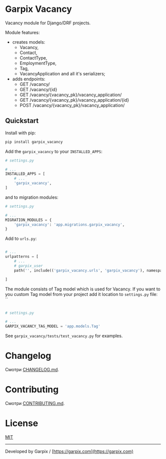 # Garpix Vacancy

Vacancy module for Django/DRF projects.

Module features:
- creates models:
  - Vacancy, 
  - Contact, 
  - ContactType, 
  - EmploymentType, 
  - Tag, 
  - VacancyApplication 
and all it's serializers;
- adds endpoints:
  - GET /vacancy/ 
  - GET /vacancy/{id} 
  - GET /vacancy/{vacancy_pk}/vacancy_application/
  - GET /vacancy/{vacancy_pk}/vacancy_application/{id}
  - POST /vacancy/{vacancy_pk}/vacancy_application/

## Quickstart

Install with pip:

```bash
pip install garpix_vacancy
```

Add the `garpix_vacancy` to your `INSTALLED_APPS`:

```python
# settings.py

# ...
INSTALLED_APPS = [
    # ...
    'garpix_vacancy',
]
```

and to migration modules:

```python
# settings.py

# ...
MIGRATION_MODULES = {
    'garpix_vacancy': 'app.migrations.garpix_vacancy',
}
```

Add to `urls.py`:

```python

# ...
urlpatterns = [
    # ...
    # garpix_user
    path('', include(('garpix_vacancy.urls', 'garpix_vacancy'), namespace='garpix_vacancy')),

]
```

The module consists of Tag model which is used for Vacancy. If you want to you custom Tag model from your project add it location to `settings.py` file:
``

```python

# settings.py

# ...
GARPIX_VACANCY_TAG_MODEL = 'app.models.Tag'

```

See `garpix_vacancy/tests/test_vacancy.py` for examples.

# Changelog

Смотри [CHANGELOG.md](backend/garpix_vacancy/CHANGELOG.md).

# Contributing

Смотри [CONTRIBUTING.md](backend/garpix_vacancy/CONTRIBUTING.md).

# License

[MIT](LICENSE)

---

Developed by Garpix / [https://garpix.com](https://garpix.com)